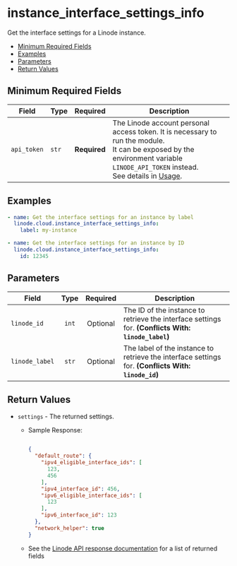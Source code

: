 # instance_interface_settings_info

Get the interface settings for a Linode instance.

- [Minimum Required Fields](#minimum-required-fields)
- [Examples](#examples)
- [Parameters](#parameters)
- [Return Values](#return-values)

## Minimum Required Fields
| Field       | Type  | Required     | Description                                                                                                                                                                                                              |
|-------------|-------|--------------|--------------------------------------------------------------------------------------------------------------------------------------------------------------------------------------------------------------------------|
| `api_token` | `str` | **Required** | The Linode account personal access token. It is necessary to run the module. <br/>It can be exposed by the environment variable `LINODE_API_TOKEN` instead. <br/>See details in [Usage](https://github.com/linode/ansible_linode?tab=readme-ov-file#usage). |

## Examples

```yaml
- name: Get the interface settings for an instance by label
  linode.cloud.instance_interface_settings_info:
    label: my-instance
```

```yaml
- name: Get the interface settings for an instance by ID
  linode.cloud.instance_interface_settings_info:
    id: 12345
```


## Parameters

| Field     | Type | Required | Description                                                                  |
|-----------|------|----------|------------------------------------------------------------------------------|
| `linode_id` | <center>`int`</center> | <center>Optional</center> | The ID of the instance to retrieve the interface settings for.  **(Conflicts With: `linode_label`)** |
| `linode_label` | <center>`str`</center> | <center>Optional</center> | The label of the instance to retrieve the interface settings for.  **(Conflicts With: `linode_id`)** |

## Return Values

- `settings` - The returned settings.

    - Sample Response:
        ```json
        
        {
          "default_route": {
            "ipv4_eligible_interface_ids": [
              123,
              456
            ],
            "ipv4_interface_id": 456,
            "ipv6_eligible_interface_ids": [
              123
            ],
            "ipv6_interface_id": 123
          },
          "network_helper": true
        }
        
        ```
    - See the [Linode API response documentation](https://techdocs.akamai.com/linode-api/reference/get-linode-interface-settings) for a list of returned fields


